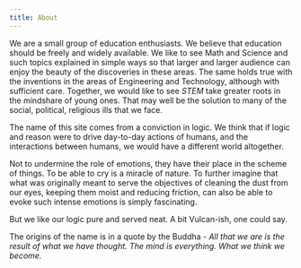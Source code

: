 ```yaml
---
title: About
---
```


We are a small group of education enthusiasts. We believe that education should be freely and widely available. We like to see Math and Science and such topics explained in simple ways so that larger and larger audience can enjoy the beauty of the discoveries in these areas. The same holds true with the inventions in the areas of Engineering and Technology, although with sufficient care. Together, we would like to see *STEM* take greater roots in the mindshare of young ones. That may well be the solution to many of the social, political, religious ills that we face.

The name of this site comes from a conviction in logic. We think that if logic and reason were to drive day-to-day actions of humans, and the interactions between humans, we would have a different world altogether. 

Not to undermine the role of emotions, they have their place in the scheme of things. To be able to cry is a miracle of nature. To further imagine that what was originally meant to serve the objectives of cleaning the dust from our eyes, keeping them moist and reducing friction, can also be able to evoke such intense emotions is simply fascinating. 

But we like our logic pure and served neat. A bit Vulcan-ish, one could say. 

The origins of the name is in a quote by the Buddha - *All that we are is the result of what we have thought. The mind is everything. What we think we become.*
